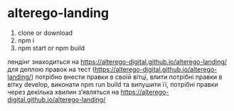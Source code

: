# alterego-landing

1) clone or download
2) npm i
3) npm start or npm build

лендінг знаходиться на https://alterego-digital.github.io/alterego-landing/
для деплою правок на тест (https://alterego-digital.github.io/alterego-landing/) потрібно внести правки в своїй вітці, влити потрібні правки в вітку develop, виконати npm run build та випушити її, потрібні правки через декілька хвилин зʼявляться на https://alterego-digital.github.io/alterego-landing/
